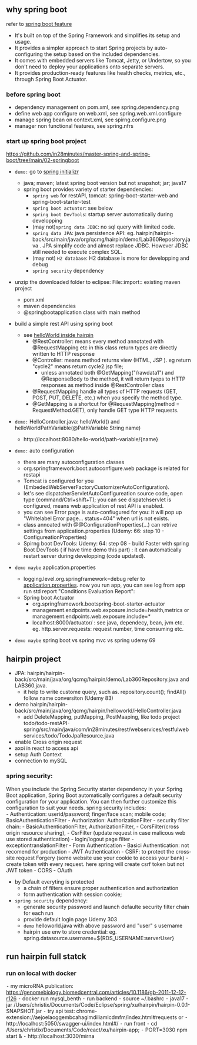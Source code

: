 ## why spring boot
refer to [spring boot feature](https://spring.io/projects/spring-boot)
- It's built on top of the Spring Framework and simplifies its setup and usage.
- It provides a simpler approach to start Spring projects by auto-configuring the setup based on the included dependencies. 
- It comes with embedded servers like Tomcat, Jetty, or Undertow, so you don't need to deploy your applications onto separate servers.
- It provides production-ready features like health checks, metrics, etc., through Spring Boot Actuator.
  
### before spring boot
-  dependency management on pom.xml, see spring.dependency.png
-  define web app configure on web.xml, see spring.web.xml.configure
-  manage spring bean on context.xml, see spirng.configure.png
-  manager non functional features, see spring.nfrs

### start up spring boot project
https://github.com/in28minutes/master-spring-and-spring-boot/tree/main/02-springboot
- `demo:` go to [spring initializr](https://start.spring.io/)
  - java; maven; latest spring boot version but not snapshot; jar; java17
  - spring boot provides variety of starter dependencies:
     - `spring web` for restAPI, tomcat: spring-boot-starter-web and spring-boot-starter-test
     - `spring boot actuator`: see below
     - `spring boot DevTools`: startup server automatically during developping
     - (may not)`spring data JDBC`: no sql query with limited code. 
     - `spring data JPA`: java persistence API: eg. hairpin/hairpin-back/src/main/java/org/qcmg/hairpin/demo/Lab360Repository.java . JPA simplify code and almost replace JDBC. However JDBC still needed to execute complex SQL. 
     - (may not) `H2 database`: H2 database is more for developping and debug
     - `spring security` dependency 
- unzip the downloaded folder to eclipse: File::import:: existing maven project
    - pom.xml
    - maven dependencies
    - @springbootapplication class with main method
      
- build a simple rest API using spring boot
  - see [helloWorld inside hairpin](https://github.com/ChristinaXu2017/RestfulAPI/blob/main/hairpin/hairpin-back/src/main/java/org/qcmg/hairpin/helloworld/HelloController.java)
    - @RestController: means every method annotated with @RequestMapping etc in this class return types are directly written to HTTP response
    - @Controller: means method returns view (HTML, JSP ). eg return "cycle2" means return cycle2.jsp file;
        - unless annotated both @GetMapping("/rawdata1") and @ResponseBody to the method, it will return tyeps to HTTP responses as method inside @RestController class
    - @RequestMapping handle all types of HTTP requests (GET, POST, PUT, DELETE, etc.) when you specify the method type.
    - @GetMapping is a shortcut for @RequestMapping(method = RequestMethod.GET), only handle GET type HTTP requests.

- `demo:` HelloController.java: helloWorld() and helloWorldPathVariable(@PathVariable String name)
   - http://localhost:8080/hello-world/path-variable/{name}
 
- `demo:` auto configuration
  - there are many autoconfiguration classes
  - org.springframework.boot.autoconfigure.web package is related for restapi
  - Tomcat is configured for you (EmbededWebServerFactoryCustomizerAutoConfiguration).
  - let's see dispatcherServletAutoConfigureation source code, open type (command/Ctrl+shift+T); you can see dispatchservlet is configured, means web application of rest API is enabled.
  -  you can see Error page is auto-confiugured for you: it will pop up "Whitelabel Error page... status=404" when url is not exists.
  - class annoated with @@ConfigurationProperties(...) can retrive settings from application.properties (Udemy: 66: step 10 - ConfigureationProperties)
  - Spirng boot DevTools: Udemy: 64: step 08 - build Faster with spring Boot DevTools ( if have time demo this part) : it can automatically restart server during developping (code updated).
    
- `demo maybe` application.properties
  - logging.level.org.springframework=debug refer to [application.properties](02-springboot/src/main/resources/application.properties).  now you run app, you can see log from app run std report "Conditions Evaluation Report": 
  - Spring boot Actuator
    - <dependency><groupId>org.springframework.boot</groupId><artifactId>spring-boot-starter-actuator</artifactId></dependency>  
    - management.endpoints.web.exposure.include=health,metrics  or management.endpoints.web.exposure.include=*
    - localhost:8000/actuator/   : see java, dependecy, bean, jvm etc. eg. http.server.requests: request number, time consuming etc. 

- `demo maybe` spring boot vs spring mvc vs spring udemy 69

## hairpin project 
- JPA: hairpin/hairpin-back/src/main/java/org/qcmg/hairpin/demo/Lab360Repository.java and LAB360.java.
  - it help to write custome query, such as. repository.count(); findAll() follow name conversiton (Udemy 83)
- demo hairpin/hairpin-back/src/main/java/org/qcmg/hairpin/helloworld/HelloController.java
    - add DeleteMapping, putMapping, PostMaaping, like todo project todo/todo-restAPI-spring/src/main/java/com/in28minutes/rest/webservices/restfulwebservices/todo/TodoJpaResource.java 
- enable Cross origin request
- axoi in react to access api
- setup Auth Context
- connection to mySQL
  
### spring security:
When you include the Spring Security starter dependency in your Spring Boot application, Spring Boot automatically configures a default security configuration for your application. You can then further customize this configuration to suit your needs. spring security includes:  
    - Authentication: userid/password; finger/face scan; mobile code; BasicAuthenticationFilter
    - Authorization: AuthorizationFilter
    - security filter chain:
      - BasicAuthenticationFilter, AuthorizationFilter,
      - CorsFilter(cross origin resource sharing),
      - CsrFilter (update request in case malicous web use stored authentication)
      - login/logout page filter
      - exceptiontranslationFilter
    - Form Authentication
    - Basici Authentication: not recomend for production
    - JWT Authentication
    - CSRF: to protect the cross-site request Forgery (some website use your cookie to access your bank)
      - create token with every request. here spring will create csrf token but not JWT token
    - CORS
    - OAuth
  - by Default everyting is protected
    - a chain of filters ensure proper authentication and authorization
    - form authentication with session cookie;
 - `spring security` dependency:
   - generate security password and launch defaulte security filter chain for each run
   - provide default login page  Udemy 303
   - `demo` helloworld.java with  above password and "user" s username
   - hairpin use env to store credential: eg. spring.datasource.username=${RDS_USERNAME:serverUser}
     
## run hairpin full statck
### run on local with docker
⁃	my microRNA publication: https://genomebiology.biomedcentral.com/articles/10.1186/gb-2011-12-12-r126
	⁃	docker run mysql_benth
	⁃	run backend 
	  ⁃	source ~/.bashrc
  	⁃	java17 -jar /Users/christix/Documents/Code/Eclipse/spring/xu/hairpin/hairpin-0.0.1-SNAPSHOT.jar
  	⁃	try api test: chrome-extension://aejoelaoggembcahagimdiliamlcdmfm/index.html#requests or
  	⁃	http://localhost:5050/swagger-ui/index.html#/
	⁃	run front
	  ⁃	cd /Users/christix/Documents/Code/react/xu/hairpin-app; 
  	⁃	PORT=3030 npm start &
  	⁃	http://localhost:3030/mirna



  
